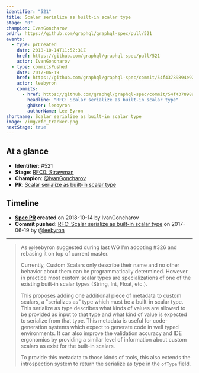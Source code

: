 ```yaml
---
identifier: "521"
title: Scalar serialize as built-in scalar type
stage: "0"
champion: IvanGoncharov
prUrl: https://github.com/graphql/graphql-spec/pull/521
events:
  - type: prCreated
    date: 2018-10-14T11:52:31Z
    href: https://github.com/graphql/graphql-spec/pull/521
    actor: IvanGoncharov
  - type: commitsPushed
    date: 2017-06-19
    href: https://github.com/graphql/graphql-spec/commit/54f43789894e9233710dc66814b7d6b216d979dc
    actor: leebyron
    commits:
      - href: https://github.com/graphql/graphql-spec/commit/54f43789894e9233710dc66814b7d6b216d979dc
        headline: "RFC: Scalar serialize as built-in scalar type"
        ghUser: leebyron
        authorName: Lee Byron
shortname: Scalar serialize as built-in scalar type
image: /img/rfc_tracker.png
nextStage: true
---
```


## At a glance

- **Identifier**: #521
- **Stage**: [RFC0: Strawman](https://github.com/graphql/graphql-spec/blob/main/CONTRIBUTING.md#stage-0-strawman)
- **Champion**: [@IvanGoncharov](https://github.com/IvanGoncharov)
- **PR**: [Scalar serialize as built-in scalar type](https://github.com/graphql/graphql-spec/pull/521)

<!-- BEGIN_CUSTOM_TEXT -->



<!-- END_CUSTOM_TEXT -->

## Timeline

- **[Spec PR](https://github.com/graphql/graphql-spec/pull/521) created** on 2018-10-14 by IvanGoncharov
- **Commit pushed**: [RFC: Scalar serialize as built-in scalar type](https://github.com/graphql/graphql-spec/commit/54f43789894e9233710dc66814b7d6b216d979dc) on 2017-06-19 by [@leebyron](https://github.com/leebyron)

<!-- VERBATIM -->

---

> As @leebyron suggested during last WG I'm adopting #326 and rebasing it on top of current master.
> 
> Currently, Custom Scalars only describe their name and no other behavior about them can be programmatically determined. However in practice most custom scalar types are specializations of one of the existing built-in scalar types (String, Int, Float, etc.).
> 
> This proposes adding one additional piece of metadata to custom scalars, a "serializes as" type which must be a built-in scalar type. This serialize as type describes what kinds of values are allowed to be provided as input to that type and what kind of value is expected to serialize from that type. This metadata is useful for code-generation systems which expect to generate code in well typed environments. It can also improve the validation accuracy and IDE ergonomics by providing a similar level of information about custom scalars as exist for the built-in scalars.
> 
> To provide this metadata to those kinds of tools, this also extends the introspection system to return the serialize as type in the `ofType` field.
